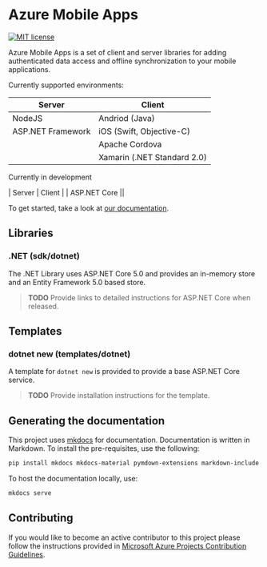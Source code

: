 # Azure Mobile Apps

[![MIT license](https://img.shields.io/badge/License-MIT-blue.svg)](https://github.com/azure/azure-mobile-apps/tree/main/LICENSE.txt)

Azure Mobile Apps is a set of client and server libraries for adding authenticated data access and offline synchronization to your mobile applications. 

Currently supported environments:

| Server | Client |
|--------|--------|
| NodeJS | Andriod (Java) |
| ASP.NET Framework | iOS (Swift, Objective-C) |
|| Apache Cordova |
|| Xamarin (.NET Standard 2.0) |

Currently in development

| Server | Client |
| ASP.NET Core ||

To get started, take a look at [our documentation](https://azure.github.io/azure-mobile-apps).

## Libraries

### .NET (sdk/dotnet)

The .NET Library uses ASP.NET Core 5.0 and provides an in-memory store and an Entity Framework 5.0 based store.

> **TODO**
> Provide links to detailed instructions for ASP.NET Core when released.

## Templates

### dotnet new (templates/dotnet)

A template for `dotnet new` is provided to provide a base ASP.NET Core service.

> **TODO**
> Provide installation instructions for the template.

## Generating the documentation

This project uses [mkdocs](https://mkdocs.org) for documentation.  Documentation is written in Markdown.  To install the pre-requisites, use the following:

```bash
pip install mkdocs mkdocs-material pymdown-extensions markdown-include
```

To host the documentation locally, use:

```bash
mkdocs serve
```

## Contributing

If you would like to become an active contributor to this project please follow the instructions provided in [Microsoft Azure Projects Contribution Guidelines](http://azure.github.com/guidelines.html). 
